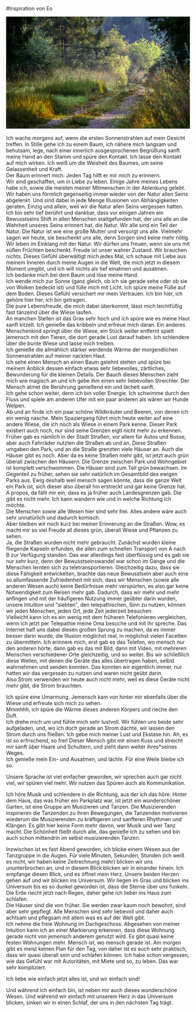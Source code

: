 #Inspiration
von Eo

![forest](../images/forest.png "forest")

Ich wache morgens auf, wenn die ersten Sonnenstrahlen auf mein Gesicht treffen. In Stille gehe ich zu einem Baum, ich nähere mich langsam und behutsam, lege, nach einer innerlich ausgesprochenen Begrüßung sanft meine Hand an den Stamm und spüre den Kontakt. Ich lasse den Kontakt auf mich wirken. Ich weiß um die Weisheit des Baumes, um seine Gelassenheit und Kraft.  
Der Baum erinnert mich. Jeden Tag hilft er mir mich zu erinnern.  
Wir sind geschaffen, um in Liebe zu leben. Einige Jahre meines Lebens habe ich, sowie die meisten meiner Mitmenschen in der Ablenkung gelebt. Wir haben uns förmlich gegenseitig immer wieder von der Natur allen Seins abgelenkt. Und sind dabei in jede Menge Illusionen von Abhängigkeiten geraten. Einzig und allein, weil wir die Natur allen Seins vergessen hatten.
Ich bin sehr tief berührt und dankbar, dass vor einigen Jahren ein Bewusstseins Shift in allen Menschen stattgefunden hat, der uns alle an die Wahrheit unseres Seins erinnert hat, die Natur. Wir alle sind ein Teil der Natur. Die Natur ist wie eine große Mutter und versorgt uns alle. Vielmehr sagen wir heute, sie beschenkt uns alle, denn Sorgen sind keine mehr nötig. Wir leben im Einklang mit der Natur. Wir dürfen uns freuen, wenn sie uns mit süßen Früchten beschenkt. Freude ist unser wahrer Zustand. Wir brauchen nichts. Dieses Gefühl überwältigt mich jedes Mal, ich schaue mit Liebe aus meinem Inneren durch meine Augen in die Welt, die mich jetzt in diesem Moment umgibt,  und ich will nichts als tief einatmen und ausatmen.  
Ich bedanke mich bei dem Baum und löse meine Hand.  
Ich wende mich zur Sonne (ganz gleich, ob ich sie gerade sehe oder ob sie von Wolken bedeckt ist) und fülle mich mit Licht. Ich spüre meine Füße auf dem Boden. Dieses Gefühl versichert mir mein Vertrauen. Ich bin hier, ich gehöre hier her, ich bin getragen.   
Die pure Lebensfreude, die mich dabei überkommt, lässt mich leichtfüßig fast tänzelnd über die Wiese laufen.  
An manchen Stellen ist das Gras sehr hoch und ich spüre wie es meine Haut sanft kitzelt. Ich genieße das kribbeln und erfreue mich daran. Ein anderes Menschenkind springt über die Wiese, ein Stück weiter entfernt spielt jemensch mit den Tieren, die dort gerade Lust darauf haben. Ich schlendere über die bunte Wiese und lasse mich treiben.  
Ich genieße die allmählich stärker werdende Wärme der morgendlichen Sonnenstrahlen auf meiner nackten Haut.  
Ich sehe einen Mensch an einen Baum gelehnt stehen und spüre bei meinem Anblick dessen einfach etwas sehr liebevolles, zärtliches, Bewunderung für die kleinen Details. Der Bauch dieses Menschen zieht mich wie magisch an und ich gebe ihm einen sehr liebevollen Streichler. Der Mensch atmet die Berührung genießend ein und lächelt sanft.  
Ich gehe schon weiter, denn ich bin voller Energie. Ich schwimme durch den Fluss und spiele am anderen Ufer mit ein paar anderen als wären wir Hunde Welpen.  
Ab und an finde ich ein paar schöne Wildkräuter und Beeren, von denen ich ein wenig nasche.
Mein Spaziergang führt mich heute weiter auf eine andere Wiese, die ich noch als Wiese in einem Park kenne. Dieser Park existiert auch noch, nur sind seine Grenzen eigtl nicht mehr zu erkennen. Früher gab es nämlich in der Stadt Straßen, vor allem für Autos und Busse, aber auch Fahrräder nutzten die Straßen ab und an. Diese Straßen umgaben den Park, und an die Straße grenzten viele Häuser an. Auch die Häuser gibt es noch. Aber da es keine Straßen mehr gibt, ist jetzt auch grün überall zwischen den Häusern. Die Grenze zwischen Park und Wohngebiet ist komplett verschwommen. Die Häuser sind zum Teil grün bewachsen. Im Gegenteil zu früher, sehen sie sehr natürlich im Gesamtbild des ewigen Parks aus. Ewig deshalb weil mensch sagen könnte, dass die ganze Welt ein Park ist, sich dieser also überall hin erstreckt und gar keine Grenze hat.  
A propos, da fällt mir ein, dass es ja früher auch Landesgrenzen gab. Die gibt es nicht mehr. Ich kann wandern wie und in welche Richtung ich möchte.  
Die Menschen sowie alle Wesen hier sind sehr frei. Alles andere wäre auch sehr unnatürlich und dadurch komisch.  
Aber bleiben wir noch kurz bei meiner Erinnerung an die Straßen. Wow, es macht mir so viel Freude all dieses grün, überall Wiese und Pflanzen zu sehen.  
Ja, die Straßen wurden nicht mehr gebraucht. Zunächst wurden kleine fliegende Kapseln erfunden, die allen zum schnellen Transport von A nach B zur Verfügung standen. Das war allerdings fast überflüssig und es gab sie nur sehr kurz, denn der Bewusstseinswandel war schon im Gange und die Menschen lernten sich zu teletransportieren. Gleichzeitig dazu, dass sie diese Fähigkeit entwickelten, brachte das neue Bewusstsein aber auch eine so allumfassende Zufriedenheit mit sich, dass wir Menschen (sowie alle anderen Wesen auch) keine Bedürfnisse mehr verspürten, es also gar keine Notwendigkeit zum Reisen mehr gab. Dadurch, dass wir mehr und mehr anfingen und mit der häufigeren Nutzung immer geübter darin wurden, unsere Intuition und "siebten", den telepathischen, Sinn zu nutzen, können wir jeden Menschen, jeden Ort, jede Zeit jederzeit besuchen.  
Vielleicht kann ich es ein wenig mit dem früheren Telefonieren vergleichen, wenn ich jetzt per Telepathie meine Oma besuche und mit ihr spreche. Das Internet half uns dabei diesen großen Sprung zu machen, da es immer besser darin wurde, die Illusion möglichst real, in möglichst vielen Facetten zu übermitteln. Ich erinnere mich, erst gab es das Telefon, wo mensch nur den anderen hörte, dann gab es das mit Bild, dann mit Video, mit mehreren Menschen verschiedener Orte gleichzeitig, und so weiter. Bis wir schließlich diese Wellen, mit denen die Geräte das alles übertragen haben, selbst wahrnehmen und senden konnten. Das konnten wir eigentlich immer, nur hatten wir das vergessen zu nutzen und waren nicht geübt darin.  
Also Strom verwenden wir heute auch nicht mehr, weil es diese Geräte nicht mehr gibt, die Strom brauchten.   

Ich spüre eine Umarmung. Jemensch kam von hinter mir ebenfalls über die Wiese und erfreute sich mich zu sehen.  
Mmmhhh, ich spüre die Wärme dieses anderen Körpers und rieche den Duft.  
Ich drehe mich um und fühle mich sehr lustvoll. Wir fühlen uns beide sehr aufgeladen, und, wo ich doch gerade an Strom dachte, wir lassen den Strom durch uns fließen. Ich gebe mich meiner Lust und Ekstase hin. Ah, es ist so erfrischend, so frei! Dieser Mensch gibt mir einen Kuss und streicht mir sanft über Haare und Schultern, und zieht dann weiter ihres*seines Weges.  
Ich genieße mein Ein- und Ausatmen, und lächle. Für eine Weile bleibe ich so.  

Unsere Sprache ist viel einfacher geworden, wir sprechen auch gar nicht viel, wir spüren viel mehr. Wir nutzen das Spüren auch als Kommunikation.  

Ich höre Musik und schlendere in die Richtung, aus der ich das höre. Hinter dem Haus, das was früher ein Parkplatz war, ist jetzt ein wunderschöner Garten, ist eine Gruppe am Musizieren und Tanzen. Die Musizierenden inspirieren die Tanzenden zu ihren Bewegungen, die Tanzenden motivieren wiederum die Musizierenden zu kräftigeren und sanfteren Rhythmen und Klängen. Es gibt hier keine Form mehr davon, wer Musik und wer Tanz macht. Die Schönheit fließt durch alle, das genieße ich zu sehen und bin auch schon mittendrin im selbst musizierenden Tanzen.  

Inzwischen ist es fast Abend geworden, ich blicke einem Wesen aus der Tanzgruppe in die Augen. Für viele Minuten, Sekunden, Stunden (ich weiß es nicht, wir haben keine Zeitrechnung mehr) blicken wir uns ununterbrochen an, und in diesem Blick blicken wir in einander hinein. Ich empfange diesen Blick, und es öffnet mein Herz. Unsere beiden Herzen gehen auf und wir blicken ins Universum. Wir liegen im Gras und blicken ins Universum bis es so dunkel geworden ist, dass die Sterne über uns funkeln.  
Die Erde riecht jetzt nach Regen, daher gehe ich lieber ins Haus zum schlafen.   
Die Häuser sind die von früher. Sie werden zwar kaum noch bewohnt, sind aber sehr gepflegt. Alle Menschen sind sehr liebevoll und daher auch achtsam und pflegsam mit allem was es auf der Welt gibt.  
Ich nehme die freie Wohnung im Dachgeschoss. Abgesehen von meiner Intuition kann ich an einer Markierung erkennen, dass diese Wohnung gerade nicht von jemensch anderem genutzt wird. Es gibt quasi keine festen Wohnungen mehr. Mensch ist, wo mensch gerade ist. Am morgen gibt es meist keinen Plan für den Tag, von daher ist es auch sehr praktisch, dass wir quasi überall sein und schlafen können. Ich habe schon vergessen, wie das Gefühl war mit Autoritäten, mit Miete und so, zu leben. Das war sehr kompliziert.   

Ich liebe wie einfach jetzt alles ist, und wir einfach sind!  

Und während ich einfach bin, ist neben mir auch dieses wunderschöne Wesen. Und während wir einfach mit unserem Herz in das Universum blicken, sinken wir in einen Schlaf, der uns in den nächsten Tag trägt.